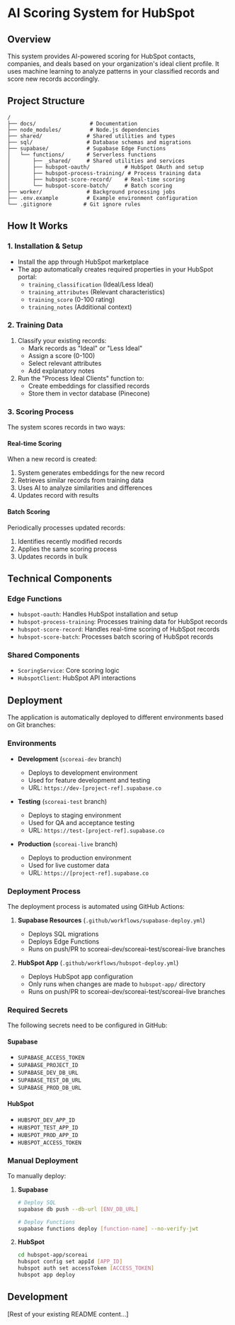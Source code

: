 # AI Scoring System for HubSpot

## Overview
This system provides AI-powered scoring for HubSpot contacts, companies, and deals based on your organization's ideal client profile. It uses machine learning to analyze patterns in your classified records and score new records accordingly.

## Project Structure

```
/
├── docs/                 # Documentation
├── node_modules/         # Node.js dependencies
├── shared/              # Shared utilities and types
├── sql/                 # Database schemas and migrations
├── supabase/            # Supabase Edge Functions
│   └── functions/       # Serverless functions
│       ├── _shared/     # Shared utilities and services
│       ├── hubspot-oauth/           # HubSpot OAuth and setup
│       ├── hubspot-process-training/ # Process training data
│       ├── hubspot-score-record/    # Real-time scoring
│       └── hubspot-score-batch/     # Batch scoring
├── worker/              # Background processing jobs
├── .env.example         # Example environment configuration
└── .gitignore          # Git ignore rules
```

## How It Works

### 1. Installation & Setup
- Install the app through HubSpot marketplace
- The app automatically creates required properties in your HubSpot portal:
  - `training_classification` (Ideal/Less Ideal)
  - `training_attributes` (Relevant characteristics)
  - `training_score` (0-100 rating)
  - `training_notes` (Additional context)

### 2. Training Data
1. Classify your existing records:
   - Mark records as "Ideal" or "Less Ideal"
   - Assign a score (0-100)
   - Select relevant attributes
   - Add explanatory notes
2. Run the "Process Ideal Clients" function to:
   - Create embeddings for classified records
   - Store them in vector database (Pinecone)

### 3. Scoring Process
The system scores records in two ways:

#### Real-time Scoring
When a new record is created:
1. System generates embeddings for the new record
2. Retrieves similar records from training data
3. Uses AI to analyze similarities and differences
4. Updates record with results

#### Batch Scoring
Periodically processes updated records:
1. Identifies recently modified records
2. Applies the same scoring process
3. Updates records in bulk

## Technical Components

### Edge Functions
- `hubspot-oauth`: Handles HubSpot installation and setup
- `hubspot-process-training`: Processes training data for HubSpot records
- `hubspot-score-record`: Handles real-time scoring of HubSpot records
- `hubspot-score-batch`: Processes batch scoring of HubSpot records

### Shared Components
- `ScoringService`: Core scoring logic
- `HubspotClient`: HubSpot API interactions

## Deployment

The application is automatically deployed to different environments based on Git branches:

### Environments

- **Development** (`scoreai-dev` branch)
  - Deploys to development environment
  - Used for feature development and testing
  - URL: `https://dev-[project-ref].supabase.co`

- **Testing** (`scoreai-test` branch)
  - Deploys to staging environment
  - Used for QA and acceptance testing
  - URL: `https://test-[project-ref].supabase.co`

- **Production** (`scoreai-live` branch)
  - Deploys to production environment
  - Used for live customer data
  - URL: `https://[project-ref].supabase.co`

### Deployment Process

The deployment process is automated using GitHub Actions:

1. **Supabase Resources** (`.github/workflows/supabase-deploy.yml`)
   - Deploys SQL migrations
   - Deploys Edge Functions
   - Runs on push/PR to scoreai-dev/scoreai-test/scoreai-live branches

2. **HubSpot App** (`.github/workflows/hubspot-deploy.yml`)
   - Deploys HubSpot app configuration
   - Only runs when changes are made to `hubspot-app/` directory
   - Runs on push/PR to scoreai-dev/scoreai-test/scoreai-live branches

### Required Secrets

The following secrets need to be configured in GitHub:

#### Supabase
- `SUPABASE_ACCESS_TOKEN`
- `SUPABASE_PROJECT_ID`
- `SUPABASE_DEV_DB_URL`
- `SUPABASE_TEST_DB_URL`
- `SUPABASE_PROD_DB_URL`

#### HubSpot
- `HUBSPOT_DEV_APP_ID`
- `HUBSPOT_TEST_APP_ID`
- `HUBSPOT_PROD_APP_ID`
- `HUBSPOT_ACCESS_TOKEN`

### Manual Deployment

To manually deploy:

1. **Supabase**
   ```bash
   # Deploy SQL
   supabase db push --db-url [ENV_DB_URL]

   # Deploy Functions
   supabase functions deploy [function-name] --no-verify-jwt
   ```

2. **HubSpot**
   ```bash
   cd hubspot-app/scoreai
   hubspot config set appId [APP_ID]
   hubspot auth set accessToken [ACCESS_TOKEN]
   hubspot app deploy
   ```

## Development

[Rest of your existing README content...]
